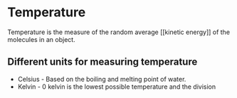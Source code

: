 # Temperature

Temperature is the measure of the random average [[kinetic energy]] of the molecules in an object.

## Different units for measuring temperature

- Celsius - Based on the boiling and melting point of water.
- Kelvin - 0 kelvin is the lowest possible temperature and the division 